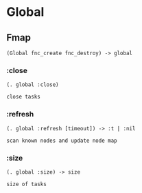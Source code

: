 # Global

## Fmap

```code
(Global fnc_create fnc_destroy) -> global
```

### :close

```code
(. global :close)

close tasks
```

### :refresh

```code
(. global :refresh [timeout]) -> :t | :nil

scan known nodes and update node map
```

### :size

```code
(. global :size) -> size

size of tasks
```

